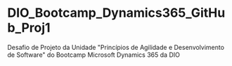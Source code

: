 # DIO_Bootcamp_Dynamics365_GitHub_Proj1
Desafio de Projeto da Unidade "Princípios de Agilidade e Desenvolvimento de Software" do Bootcamp Microsoft Dynamics 365 da DIO 
